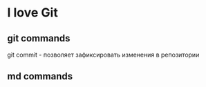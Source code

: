 # I love Git

## git commands

git commit - позволяет зафиксировать изменения в репозитории


## md commands